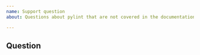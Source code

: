 ```yaml
---
name: Support question
about: Questions about pylint that are not covered in the documentation (https://pylint.pycqa.org/en/latest/)

---
```


## Question
